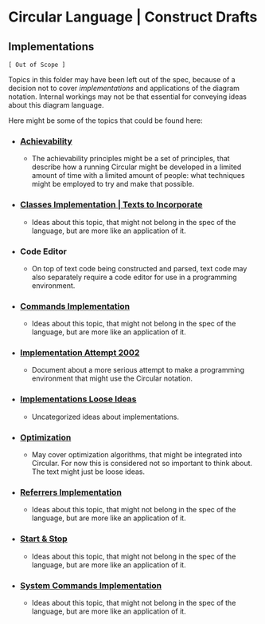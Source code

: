Circular Language | Construct Drafts
====================================

Implementations
---------------

`[ Out of Scope ]`

Topics in this folder may have been left out of the spec, because of a decision not to cover *implementations* and applications of the diagram notation. Internal workings may not be that essential for conveying ideas about this diagram language.

Here might be some of the topics that could be found here:

- ### [Achievability](achievability)

    - The achievability principles might be a set of principles, that describe how a running Circular might be developed in a limited amount of time with a limited amount of people: what techniques might be employed to try and make that possible.

- ### [Classes Implementation | Texts to Incorporate](classes-implementation-texts-to-incorporate.md)

    - Ideas about this topic, that might not belong in the spec of the language, but are more like an application of it.

- ### Code Editor

    - On top of text code being constructed and parsed, text code may also separately require a code editor for use in a programming environment.

- ### [Commands Implementation](commands-implementation.md)

    - Ideas about this topic, that might not belong in the spec of the language, but are more like an application of it.

- ### [Implementation Attempt 2002](implementation-attempt-2002.md)

    - Document about a more serious attempt to make a programming environment that might use the Circular notation.

- ### [Implementations Loose Ideas](implementations-loose-ideas.md)

    - Uncategorized ideas about implementations.

- ### [Optimization](optimization.md)

    - May cover optimization algorithms, that might be integrated into Circular. For now this is considered not so important to think about. The text might just be loose ideas.

- ### [Referrers Implementation](referrers-implementation.md)

    - Ideas about this topic, that might not belong in the spec of the language, but are more like an application of it.

- ### [Start & Stop](start-and-stop-implementation.md)

    - Ideas about this topic, that might not belong in the spec of the language, but are more like an application of it.

- ### [System Commands Implementation](system-commands-implementation.md)

    - Ideas about this topic, that might not belong in the spec of the language, but are more like an application of it.